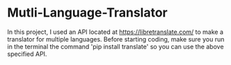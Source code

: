 # Mutli-Language-Translator
In this project, I used an API located at https://libretranslate.com/ to make a translator for multiple languages.
Before starting coding, make sure you run in the terminal the command 'pip install translate' so you can use the above specified API.
